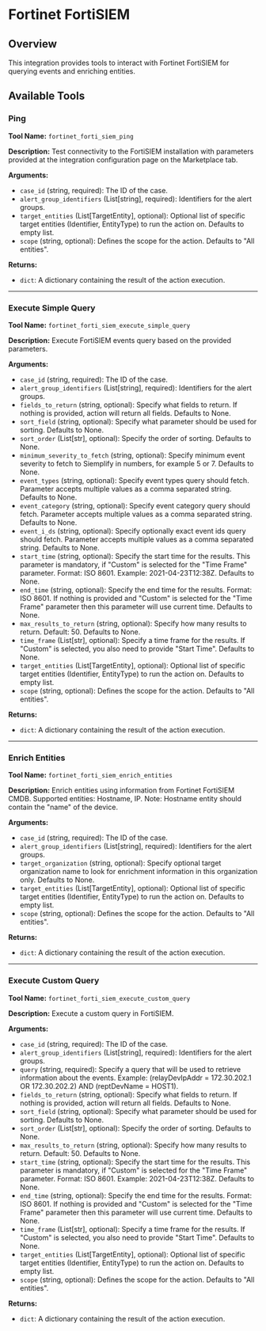# Fortinet FortiSIEM

## Overview

This integration provides tools to interact with Fortinet FortiSIEM for querying events and enriching entities.

## Available Tools

### Ping

**Tool Name:** `fortinet_forti_siem_ping`

**Description:** Test connectivity to the FortiSIEM installation with parameters provided at the integration configuration page on the Marketplace tab.

**Arguments:**

*   `case_id` (string, required): The ID of the case.
*   `alert_group_identifiers` (List[string], required): Identifiers for the alert groups.
*   `target_entities` (List[TargetEntity], optional): Optional list of specific target entities (Identifier, EntityType) to run the action on. Defaults to empty list.
*   `scope` (string, optional): Defines the scope for the action. Defaults to "All entities".

**Returns:**

*   `dict`: A dictionary containing the result of the action execution.

---

### Execute Simple Query

**Tool Name:** `fortinet_forti_siem_execute_simple_query`

**Description:** Execute FortiSIEM events query based on the provided parameters.

**Arguments:**

*   `case_id` (string, required): The ID of the case.
*   `alert_group_identifiers` (List[string], required): Identifiers for the alert groups.
*   `fields_to_return` (string, optional): Specify what fields to return. If nothing is provided, action will return all fields. Defaults to None.
*   `sort_field` (string, optional): Specify what parameter should be used for sorting. Defaults to None.
*   `sort_order` (List[str], optional): Specify the order of sorting. Defaults to None.
*   `minimum_severity_to_fetch` (string, optional): Specify minimum event severity to fetch to Siemplify in numbers, for example 5 or 7. Defaults to None.
*   `event_types` (string, optional): Specify event types query should fetch. Parameter accepts multiple values as a comma separated string. Defaults to None.
*   `event_category` (string, optional): Specify event category query should fetch. Parameter accepts multiple values as a comma separated string. Defaults to None.
*   `event_i_ds` (string, optional): Specify optionally exact event ids query should fetch. Parameter accepts multiple values as a comma separated string. Defaults to None.
*   `start_time` (string, optional): Specify the start time for the results. This parameter is mandatory, if "Custom" is selected for the "Time Frame" parameter. Format: ISO 8601. Example: 2021-04-23T12:38Z. Defaults to None.
*   `end_time` (string, optional): Specify the end time for the results. Format: ISO 8601. If nothing is provided and "Custom" is selected for the "Time Frame" parameter then this parameter will use current time. Defaults to None.
*   `max_results_to_return` (string, optional): Specify how many results to return. Default: 50. Defaults to None.
*   `time_frame` (List[str], optional): Specify a time frame for the results. If "Custom" is selected, you also need to provide "Start Time". Defaults to None.
*   `target_entities` (List[TargetEntity], optional): Optional list of specific target entities (Identifier, EntityType) to run the action on. Defaults to empty list.
*   `scope` (string, optional): Defines the scope for the action. Defaults to "All entities".

**Returns:**

*   `dict`: A dictionary containing the result of the action execution.

---

### Enrich Entities

**Tool Name:** `fortinet_forti_siem_enrich_entities`

**Description:** Enrich entities using information from Fortinet FortiSIEM CMDB. Supported entities: Hostname, IP. Note: Hostname entity should contain the "name" of the device.

**Arguments:**

*   `case_id` (string, required): The ID of the case.
*   `alert_group_identifiers` (List[string], required): Identifiers for the alert groups.
*   `target_organization` (string, optional): Specify optional target organization name to look for enrichment information in this organization only. Defaults to None.
*   `target_entities` (List[TargetEntity], optional): Optional list of specific target entities (Identifier, EntityType) to run the action on. Defaults to empty list.
*   `scope` (string, optional): Defines the scope for the action. Defaults to "All entities".

**Returns:**

*   `dict`: A dictionary containing the result of the action execution.

---

### Execute Custom Query

**Tool Name:** `fortinet_forti_siem_execute_custom_query`

**Description:** Execute a custom query in FortiSIEM.

**Arguments:**

*   `case_id` (string, required): The ID of the case.
*   `alert_group_identifiers` (List[string], required): Identifiers for the alert groups.
*   `query` (string, required): Specify a query that will be used to retrieve information about the events. Example: (relayDevIpAddr = 172.30.202.1 OR 172.30.202.2) AND (reptDevName = HOST1).
*   `fields_to_return` (string, optional): Specify what fields to return. If nothing is provided, action will return all fields. Defaults to None.
*   `sort_field` (string, optional): Specify what parameter should be used for sorting. Defaults to None.
*   `sort_order` (List[str], optional): Specify the order of sorting. Defaults to None.
*   `max_results_to_return` (string, optional): Specify how many results to return. Default: 50. Defaults to None.
*   `start_time` (string, optional): Specify the start time for the results. This parameter is mandatory, if "Custom" is selected for the "Time Frame" parameter. Format: ISO 8601. Example: 2021-04-23T12:38Z. Defaults to None.
*   `end_time` (string, optional): Specify the end time for the results. Format: ISO 8601. If nothing is provided and "Custom" is selected for the "Time Frame" parameter then this parameter will use current time. Defaults to None.
*   `time_frame` (List[str], optional): Specify a time frame for the results. If "Custom" is selected, you also need to provide "Start Time". Defaults to None.
*   `target_entities` (List[TargetEntity], optional): Optional list of specific target entities (Identifier, EntityType) to run the action on. Defaults to empty list.
*   `scope` (string, optional): Defines the scope for the action. Defaults to "All entities".

**Returns:**

*   `dict`: A dictionary containing the result of the action execution.
